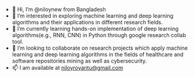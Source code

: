 - 👋 Hi, I’m @niloynew from Bangladesh
- 👀 I’m interested in exploring machine learning and deep learning algorithms and their applications in different research fields.
- 🌱 I’m currently learning hands-on implementation of deep learning algorithms(e.g., RNN, CNN) in Python through google research collab tool.
- 💞️ I’m looking to collaborate on research projects which apply machine learning and deep learning algorithms in the fields of healthcare and software repositories mining as well as cybersecurity.
- 📫 I am available at niloyroyantu@gmail.com

<!---
niloynew/niloynew is a ✨ special ✨ repository because its `README.md` (this file) appears on your GitHub profile.
You can click the Preview link to take a look at your changes.
--->
